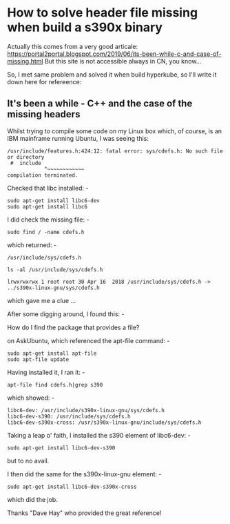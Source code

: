 # How to solve header file missing when build a s390x binary

Actually this comes from a very good articale: https://portal2portal.blogspot.com/2019/06/its-been-while-c-and-case-of-missing.html
But this site is not accessible always in CN, you know...

So, I met same problem and solved it when build hyperkube,  so I'll write it down here for refereence:



 ## It's been a while - C++ and the case of the missing headers

Whilst trying to compile some code on my Linux box which, of course, is an IBM mainframe running Ubuntu, I was seeing this: 

```
/usr/include/features.h:424:12: fatal error: sys/cdefs.h: No such file or directory
 #  include
            ^~~~~~~~~~~~~
compilation terminated.
```

Checked that libc installed: -

```
sudo apt-get install libc6-dev
sudo apt-get install libc6
```

I did check the missing file: -
```
sudo find / -name cdefs.h
```
which returned: -
```
/usr/include/sys/cdefs.h
```
```
ls -al /usr/include/sys/cdefs.h

lrwxrwxrwx 1 root root 30 Apr 16  2018 /usr/include/sys/cdefs.h -> ../s390x-linux-gnu/sys/cdefs.h
```

which gave me a clue ...

After some digging around, I found this: -

How do I find the package that provides a file?

on AskUbuntu, which referenced the apt-file command: -

```
sudo apt-get install apt-file
sudo apt-file update
```

Having installed it, I ran it: -

```
apt-file find cdefs.h|grep s390
```

which showed: -

```
libc6-dev: /usr/include/s390x-linux-gnu/sys/cdefs.h
libc6-dev-s390: /usr/include/sys/cdefs.h
libc6-dev-s390x-cross: /usr/s390x-linux-gnu/include/sys/cdefs.h
```

Taking a leap o' faith, I installed the s390 element of libc6-dev: -

```
sudo apt-get install libc6-dev-s390
```

but to no avail.

I then did the same for the s390x-linux-gnu element: -

```
sudo apt-get install libc6-dev-s390x-cross
```

which did the job.


Thanks "Dave Hay" who provided the great reference!